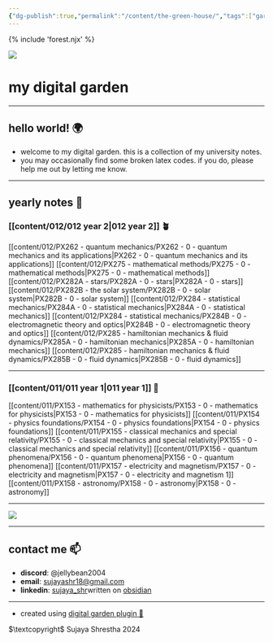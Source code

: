 ```yaml
---
{"dg-publish":true,"permalink":"/content/the-green-house/","tags":["gardenEntry","gardenEntry","gardenEntry","gardenEntry","gardenEntry"],"noteIcon":"1","created":"2024-11-25T10:50:32.000+00:00","updated":"2024-12-17T19:35:06.823+00:00"}
---
```



{% include 'forest.njx' %}

<img src = 'https://i.pinimg.com/originals/0a/12/e1/0a12e130650543cf5b165a008d1604e3.gif'  class = 'banner'>

# my digital garden  
---
## hello world! 🌍

- welcome to my digital garden. this is a collection of my university notes.
- you may occasionally find some broken latex codes. if you do, please help me out by letting me know. 



---
## yearly notes 🌌
### [[content/012/012 year 2\|012 year 2]] 🪴
[[content/012/PX262 - quantum mechanics/PX262 - 0 - quantum mechanics and its applications\|PX262 - 0 - quantum mechanics and its applications]]
[[content/012/PX275 - mathematical methods/PX275 - 0 - mathematical methods\|PX275 - 0 - mathematical methods]]
[[content/012/PX282A - stars/PX282A - 0 - stars\|PX282A - 0 - stars]]
[[content/012/PX282B - the solar system/PX282B - 0 - solar system\|PX282B - 0 - solar system]]
[[content/012/PX284 - statistical mechanics/PX284A - 0 - statistical mechanics\|PX284A - 0 - statistical mechanics]]
[[content/012/PX284 - statistical mechanics/PX284B  - 0 - electromagnetic theory and optics\|PX284B  - 0 - electromagnetic theory and optics]]
[[content/012/PX285 - hamiltonian mechanics & fluid dynamics/PX285A - 0 - hamiltonian mechanics\|PX285A - 0 - hamiltonian mechanics]]
[[content/012/PX285 - hamiltonian mechanics & fluid dynamics/PX285B - 0 - fluid dynamics\|PX285B - 0 - fluid dynamics]]

---
### [[content/011/011 year 1\|011 year 1]] 🌱
[[content/011/PX153 - mathematics for physicists/PX153 - 0 - mathematics for physicists\|PX153 - 0 - mathematics for physicists]]
[[content/011/PX154 - physics foundations/PX154 - 0 - physics foundations\|PX154 - 0 - physics foundations]]
[[content/011/PX155 - classical mechanics and special relativity/PX155 - 0 - classical mechanics and special relativity\|PX155 - 0 - classical mechanics and special relativity]]
[[content/011/PX156 - quantum phenomena/PX156 - 0 - quantum phenomena\|PX156 - 0 - quantum phenomena]]
[[content/011/PX157 - electricity and magnetism/PX157 - 0 - electricity and magnetism\|PX157 - 0 - electricity and magnetism 1]]
[[content/011/PX158 - astronomy/PX158 - 0 - astronomy\|PX158 - 0 - astronomy]]

---
<img src = "https://i.pinimg.com/originals/d6/d7/08/d6d708434397d59a043343235aeb6d69.gif" class = "banner">

---
## contact me 📫

- **discord**: @jellybean2004
- **email**: [sujayashr18@gmail.com](mailto:sujayashr18@gmail.com)
- **linkedin**: [sujaya_shr](https://www.linkedin.com/in/sujayashr/)written on [obsidian](obsidian.md)
---
- created using [digital garden plugin 🏡](https://github.com/oleeskild/obsidian-digital-garden)

$\textcopyright$ Sujaya Shrestha 2024
